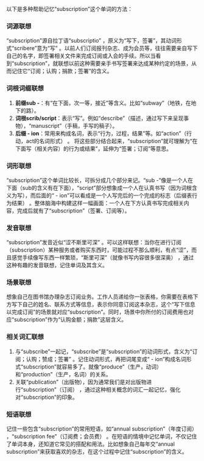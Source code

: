 以下是多种帮助记忆“subscription”这个单词的方法：

### 词源联想
“subscription”源自拉丁语“subscriptio” ，原义为“写下，签署”，其动词形式“scribere”意为“写” 。以前人们订阅报刊杂志、成为会员等，往往需要亲自写下自己的名字，即签署相关文件来完成订阅或入会的手续。所以当看到“subscription”，就联想以前这种需要亲手书写签署来达成某种约定的场景，从而记住它“订阅；认购；捐款；签署”的含义。

### 词根词缀联想
1. **前缀sub -**：有“在下面，次一等，接近”等含义。比如“subway”（地铁，在地下的路）。
2. **词根scrib/script**：表示“写”。例如“describe”（描述，通过写下来呈现事物），“manuscript”（手稿，手写的稿子）。
3. **后缀 - ion**：常用来构成名词，表示“行为，过程，结果”等。如“action”（行动，act的名词形式） 。
将这些部分结合起来，“subscription”就可理解为“在下面写（相关内容）的行为或结果”，延伸为“签署；订阅”等意思。

### 词形联想
“subscription”这个单词比较长，可拆分成几个部分来记。“sub -”像是一个人在下面（sub的含义有在下面），“script”部分想象成一个人在认真书写（因为词根含义为写），而后面的“ - ion”可以看成是一个人写完后的一个完成的标志（后缀表行为结果） 。整体脑海中构建这样一幅画面：一个人在下方认真书写完成相关内容，完成后就有了“subscription”（签署、订阅等）。

### 发音联想
“subscription”发音近似“涩不斯里可深” 。可以这样联想：当你在进行订阅（subscription）某种服务或者购买东西时，可能过程不那么顺利，有点“涩”，而且感觉手续像写东西一样繁琐，“斯里可深”（就像书写内容很多很深奥） ，通过这种有趣的发音联想，记住单词及其含义。

### 场景联想
想象自己在图书馆办理杂志订阅业务。工作人员递给你一张表格，你需要在表格下方写下自己的姓名、联系方式等信息，表示你同意订阅这本杂志，这个“写下信息以完成订阅”的场景就对应“subscription”。同时，场景中你所付的订阅费用也对应“subscription”作为“认购金额；捐款”这层含义。 

### 相关词汇联想
1. 与“subscribe”一起记，“subscribe”是“subscription”的动词形式，含义为“订阅；认购；赞成；签署” 。记住动词形式，再把词尾变成“ - ion”构成名词形式“subscription”就容易多了。就像“produce”（生产，动词）和“production”（生产，名词）的关系。
2. 关联“publication”（出版物），因为通常我们是对出版物进行“subscription”（订阅） ，通过这种相关概念的词汇一起记忆，强化对“subscription”的印象。

### 短语联想
记住一些包含“subscription”的常用短语，如“annual subscription”（年度订阅） ，“subscription fee”（订阅费；会员费） 。在短语的情境中记忆单词，不仅记住了单词本身，还知道它常见的搭配和用法。比如想象自己每年交“annual subscription”来获取喜欢的杂志，在这个过程中记住“subscription”的含义。 